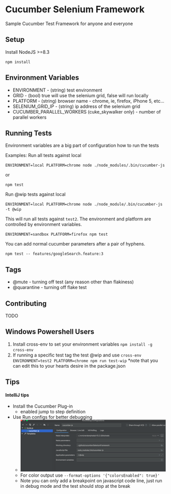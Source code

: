 Cucumber Selenium Framework
=================
Sample Cucumber Test Framework for anyone and everyone

Setup
-----

Install NodeJS >=8.3

```shell 
npm install
```

Environment  Variables
---------------------------------
  * ENVIRONMENT - (string) test environment
  * GRID - (bool) true will use the selenium grid, false will run locally
  * PLATFORM - (string) browser name - chrome, ie, firefox, iPhone 5, etc...
  * SELENIUM_GRID_IP - (string) ip address of the selenium grid
  * CUCUMBER_PARALLEL_WORKERS (cuke_skywalker only) - number of parallel workers

Running Tests
-------------
Environment variables are a big part of configuration how to run the tests

Examples:
Run all tests against local
```shell
ENVIRONMENT=local PLATFORM=chrome node ./node_modules/.bin/cucumber-js
```
or
```shell
npm test
```

Run @wip tests against local
```shell
ENVIRONMENT=local PLATFORM=chrome node ./node_module/.bin/cucumber-js -t @wip
```

This will run all tests against `test2`. The environment and platform are controlled by environment variables.
```shell
ENVIRONMENT=sandbox PLATFORM=firefox npm test
```

You can add normal cucumber parameters after a pair of hyphens.
```shell
npm test -- features/googleSearch.feature:3
```

Tags
-------------
* @mute - turning off test (any reason other than flakiness)
* @quarantine - turning off flake test


Contributing
---------------------------------
TODO

Windows Powershell Users
---------------------------------
1. Install cross-env to set your environment variables ```npm install -g cross-env```
2. If running a specific test tag the test @wip and use ```cross-env ENVIRONMENT=test2 PLATFORM=chrome npm run test-wip```
  *note that you can edit this to your hearts desire in the package.json

Tips
---------------------------------
#### IntelliJ tips ####
* Install the Cucumber Plug-in
    * enabled jump to step definition
* Use Run configs for better debugging
    * ![picture alt](./resources/images/runConfig.png "Sample Run Config")
    * For color output use
```--format-options '{"colorsEnabled": true}'```
    * Note you can only add a breakpoint on javascript code line, just run in debug mode and the test should stop at the break


